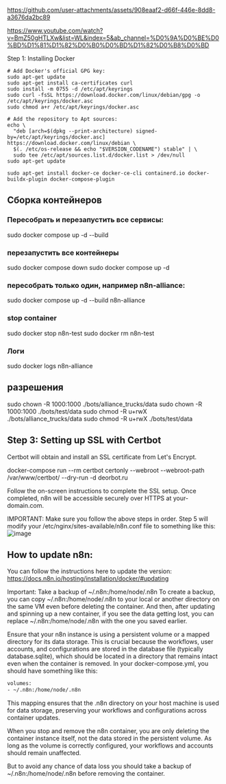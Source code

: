 https://github.com/user-attachments/assets/908eaaf2-d66f-446e-8dd8-a3676da2bc89

https://www.youtube.com/watch?v=BmZ50gHTLXw&list=WL&index=5&ab_channel=%D0%9A%D0%BE%D0%BD%D1%81%D1%82%D0%B0%D0%BD%D1%82%D0%B8%D0%BD

Step 1: Installing Docker

```
# Add Docker's official GPG key:
sudo apt-get update
sudo apt-get install ca-certificates curl
sudo install -m 0755 -d /etc/apt/keyrings
sudo curl -fsSL https://download.docker.com/linux/debian/gpg -o /etc/apt/keyrings/docker.asc
sudo chmod a+r /etc/apt/keyrings/docker.asc

# Add the repository to Apt sources:
echo \
  "deb [arch=$(dpkg --print-architecture) signed-by=/etc/apt/keyrings/docker.asc] https://download.docker.com/linux/debian \
  $(. /etc/os-release && echo "$VERSION_CODENAME") stable" | \
  sudo tee /etc/apt/sources.list.d/docker.list > /dev/null
sudo apt-get update

sudo apt-get install docker-ce docker-ce-cli containerd.io docker-buildx-plugin docker-compose-plugin

```

## Сборка контейнеров

### Пересобрать и перезапустить все сервисы:

sudo docker compose up -d --build

### перезапустить все контейнеры

sudo docker compose down
sudo docker compose up -d

### пересобрать только один, например n8n-alliance:

sudo docker compose up -d --build n8n-alliance

### stop container

sudo docker stop n8n-test
sudo docker rm n8n-test

### Логи

sudo docker logs n8n-alliance

## разрешения

sudo chown -R 1000:1000 ./bots/alliance_trucks/data
sudo chown -R 1000:1000 ./bots/test/data
sudo chmod -R u+rwX ./bots/alliance_trucks/data
sudo chmod -R u+rwX ./bots/test/data

## Step 3: Setting up SSL with Certbot

Certbot will obtain and install an SSL certificate from Let's Encrypt.

docker-compose run --rm certbot certonly --webroot --webroot-path /var/www/certbot/ --dry-run -d deorbot.ru


Follow the on-screen instructions to complete the SSL setup.
Once completed, n8n will be accessible securely over HTTPS at your-domain.com.

IMPORTANT: Make sure you follow the above steps in order. Step 5 will modify your /etc/nginx/sites-available/n8n.conf file to something like this:
![image](https://github.com/user-attachments/assets/344187ec-5bcf-4d97-ad35-21b6562182e5)

## How to update n8n:

You can follow the instructions here to update the version: https://docs.n8n.io/hosting/installation/docker/#updating

Important: Take a backup of ~/.n8n:/home/node/.n8n
To create a backup, you can copy ~/.n8n:/home/node/.n8n to your local or another directory on the same VM even before deleting the container. And then, after updating and spinning up a new container, if you see the data getting lost, you can replace ~/.n8n:/home/node/.n8n with the one you saved earlier.

Ensure that your n8n instance is using a persistent volume or a mapped directory for its data storage. This is crucial because the workflows, user accounts, and configurations are stored in the database file (typically database.sqlite), which should be located in a directory that remains intact even when the container is removed.
In your docker-compose.yml, you should have something like this:

```bash
volumes:
- ~/.n8n:/home/node/.n8n
```

This mapping ensures that the .n8n directory on your host machine is used for data storage, preserving your workflows and configurations across container updates.

When you stop and remove the n8n container, you are only deleting the container instance itself, not the data stored in the persistent volume. As long as the volume is correctly configured, your workflows and accounts should remain unaffected.

But to avoid any chance of data loss you should take a backup of ~/.n8n:/home/node/.n8n before removing the container.
